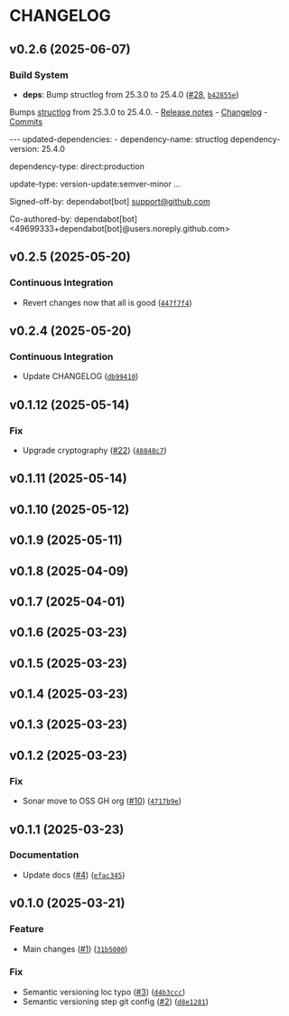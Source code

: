 # CHANGELOG

<!-- version list -->

## v0.2.6 (2025-06-07)

### Build System

- **deps**: Bump structlog from 25.3.0 to 25.4.0
  ([#28](https://github.com/aqib-oss/windows-sonar-gh-actions/pull/28),
  [`b42855e`](https://github.com/aqib-oss/windows-sonar-gh-actions/commit/b42855eadd3f15dd8f9bab6705551fad98edcb64))

Bumps [structlog](https://github.com/hynek/structlog) from 25.3.0 to 25.4.0. - [Release
  notes](https://github.com/hynek/structlog/releases) -
  [Changelog](https://github.com/hynek/structlog/blob/main/CHANGELOG.md) -
  [Commits](https://github.com/hynek/structlog/compare/25.3.0...25.4.0)

--- updated-dependencies: - dependency-name: structlog dependency-version: 25.4.0

dependency-type: direct:production

update-type: version-update:semver-minor ...

Signed-off-by: dependabot[bot] <support@github.com>

Co-authored-by: dependabot[bot] <49699333+dependabot[bot]@users.noreply.github.com>


## v0.2.5 (2025-05-20)

### Continuous Integration

- Revert changes now that all is good
  ([`447f7f4`](https://github.com/aqib-oss/windows-sonar-gh-actions/commit/447f7f449e7679336624b681701cfd4faca0184f))


## v0.2.4 (2025-05-20)

### Continuous Integration

- Update CHANGELOG
  ([`db99410`](https://github.com/aqib-oss/windows-sonar-gh-actions/commit/db994109cbcc994d9f3a3fcee1c1c9ae609b009f))


## v0.1.12 (2025-05-14)

### Fix

* Upgrade cryptography ([#22](https://github.com/aqib-oss/windows-sonar-gh-actions/issues/22)) ([`48848c7`](https://github.com/aqib-oss/windows-sonar-gh-actions/commit/48848c78a18bf65154208b1c5301d4a0969333c3))

## v0.1.11 (2025-05-14)



## v0.1.10 (2025-05-12)



## v0.1.9 (2025-05-11)



## v0.1.8 (2025-04-09)



## v0.1.7 (2025-04-01)



## v0.1.6 (2025-03-23)



## v0.1.5 (2025-03-23)



## v0.1.4 (2025-03-23)



## v0.1.3 (2025-03-23)



## v0.1.2 (2025-03-23)

### Fix

* Sonar move to OSS GH org ([#10](https://github.com/aqib-oss/windows-sonar-gh-actions/issues/10)) ([`4717b9e`](https://github.com/aqib-oss/windows-sonar-gh-actions/commit/4717b9ef1fdfdde6ec881728a4135da590a0540d))

## v0.1.1 (2025-03-23)

### Documentation

* Update docs ([#4](https://github.com/aqib-bhat/windows-sonar-gh-actions/issues/4)) ([`efac345`](https://github.com/aqib-bhat/windows-sonar-gh-actions/commit/efac3451e0135480bda686a19eac522042968b4b))

## v0.1.0 (2025-03-21)

### Feature

* Main changes ([#1](https://github.com/aqib-bhat/windows-sonar-gh-actions/issues/1)) ([`31b5000`](https://github.com/aqib-bhat/windows-sonar-gh-actions/commit/31b50004430a5c8a8dcb3fc02d75eb3e3ceb6c06))

### Fix

* Semantic versioning loc typo ([#3](https://github.com/aqib-bhat/windows-sonar-gh-actions/issues/3)) ([`d4b3ccc`](https://github.com/aqib-bhat/windows-sonar-gh-actions/commit/d4b3ccc785938383807a9f8507febe8b1e1338fa))
* Semantic versioning step git config ([#2](https://github.com/aqib-bhat/windows-sonar-gh-actions/issues/2)) ([`d8e1281`](https://github.com/aqib-bhat/windows-sonar-gh-actions/commit/d8e12813f343126ec72dff30a356486c07ea9d87))
